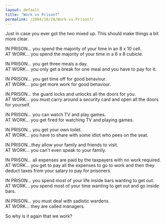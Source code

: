 ```yaml
---
layout: default
title: "Work vs Prison?"
permalink: /2004/10/28/Work-vs-Prison?/
---
```


<P>Just in case you ever got the two mixed up. This should make things a bit more clear.</P>
<P>IN PRISON... you spend the majority of your time in an 8 x 10 cell.<BR>AT WORK... you spend the majority of your time in a 6 x 8 cubicle. </P>
<P>IN PRISON... you get three meals a day.<BR>AT WORK... you only get a break for one meal and you have to pay for it. 
<P>IN PRISON... you get time off for good b<FONT size=2>ehaviour</FONT>.<BR>AT WORK... you get more work for good b<FONT size=2>ehaviour</FONT>. 
<P>IN PRISON... the guard locks and unlocks all the doors for you.<BR>AT WORK... you must carry around a security card and open all the doors for yourself. 
<P>IN PRISON... you can watch TV and play games.<BR>AT WORK... you get fired for watching TV and playing games. 
<P>IN PRISON... you get your own toilet.<BR>AT WORK... you have to share with some idiot who pees on the seat. 
<P>IN PRISON...they allow your family and friends to visit.<BR>AT WORK... you can't even speak to your family. 
<P>IN PRISON... all expenses are paid by the taxpayers with no work required.<BR>AT WORK... you get to pay all the expenses to go to work and then they deduct taxes from your salary to pay for prisoners. 
<P>IN PRISON... you spend most of your life inside bars wanting to get out.<BR>AT WORK... you spend most of your time wanting to get out and go inside bars. 
<P>IN PRISON... you must deal with sadistic wardens.<BR>AT WORK... they are called managers. 
<P>So why is it again that we work?</P>